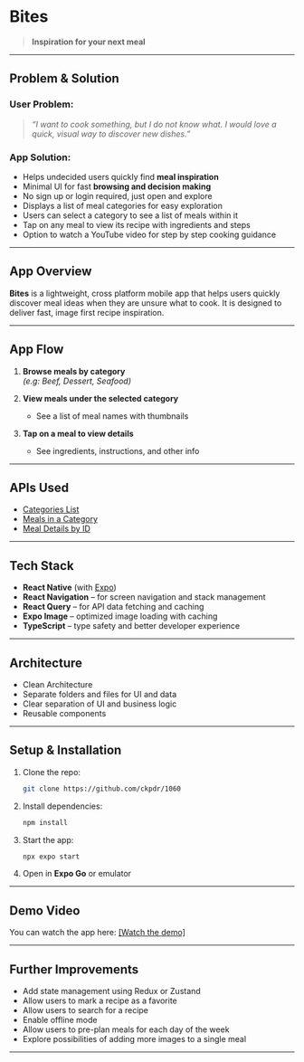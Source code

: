 # Bites

> **Inspiration for your next meal**

---

## Problem & Solution

### User Problem:
> *“I want to cook something, but I do not know what. I would love a quick, visual way to discover new dishes.”*

### App Solution:
- Helps undecided users quickly find **meal inspiration**
- Minimal UI for fast **browsing and decision making**
- No sign up or login required, just open and explore
- Displays a list of meal categories for easy exploration
- Users can select a category to see a list of meals within it
- Tap on any meal to view its recipe with ingredients and steps
- Option to watch a YouTube video for step by step cooking guidance
  
---

## App Overview

**Bites** is a lightweight, cross platform mobile app that helps users quickly discover meal ideas when they are unsure what to cook. It is designed to deliver fast, image first recipe inspiration.

---

## App Flow

1. **Browse meals by category**  
   *(e.g: Beef, Dessert, Seafood)*

2. **View meals under the selected category**  
   - See a list of meal names with thumbnails

3. **Tap on a meal to view details**  
   - See ingredients, instructions, and other info  

---

## APIs Used

- [Categories List](https://www.themealdb.com/api/json/v1/1/categories.php)  
- [Meals in a Category](https://www.themealdb.com/api/json/v1/1/filter.php?c=Seafood)  
- [Meal Details by ID](https://www.themealdb.com/api/json/v1/1/lookup.php?i=52959)

---

## Tech Stack

- **React Native** (with [Expo](https://expo.dev))
- **React Navigation** – for screen navigation and stack management
- **React Query** – for API data fetching and caching
- **Expo Image** – optimized image loading with caching
- **TypeScript** – type safety and better developer experience

---

## Architecture

- Clean Architecture
- Separate folders and files for UI and data
- Clear separation of UI and business logic
- Reusable components

---

## Setup & Installation

1. Clone the repo:

   ```bash
   git clone https://github.com/ckpdr/1060
   ```
2. Install dependencies:

   ```bash
   npm install
   ```
3. Start the app:

   ```bash
   npx expo start
   ```
4. Open in **Expo Go** or emulator

---

## Demo Video

You can watch the app here:
[[Watch the demo]](https://drive.google.com/file/d/1KRdhTl23RKBctoYcYbDPM4VJNPPReFnm/view?usp=sharing)

---

## Further Improvements

- Add state management using Redux or Zustand
- Allow users to mark a recipe as a favorite
- Allow users to search for a recipe
- Enable offline mode
- Allow users to pre-plan meals for each day of the week
- Explore possibilities of adding more images to a single meal

---
